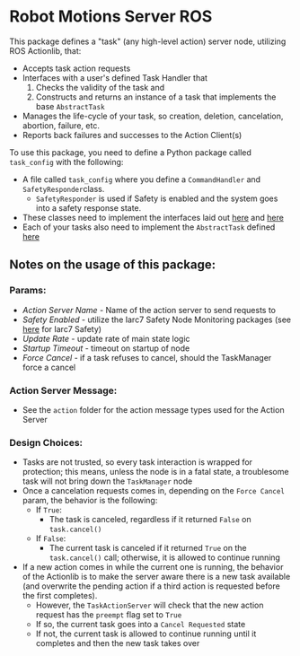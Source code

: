 # Robot Motions Server ROS
This package defines a "task" (any high-level action) server node, utilizing ROS Actionlib, that: 
- Accepts task action requests
- Interfaces with a user's defined Task Handler that
    1. Checks the validity of the task and 
    2. Constructs and returns an instance of a task that implements the base `AbstractTask` 
- Manages the life-cycle of your task, so creation, deletion, cancelation, abortion, failure, etc. 
- Reports back failures and successes to the Action Client(s)

To use this package, you need to define a Python package called `task_config` with the following: 
- A file called `task_config` where you define a `CommandHandler` and `SafetyResponder`class. 
    - `SafetyResponder` is used if Safety is enabled and the system goes into a safety response state. 
- These classes need to implement the interfaces laid out [here](https://github.com/asaba96/robot_motions_server_ros/blob/master/src/motions_server/abstract_command_handler.py) and [here](https://github.com/asaba96/robot_motions_server_ros/blob/master/src/motions_server/abstract_safety_responder.py)
- Each of your tasks also need to implement the `AbstractTask` defined [here](https://github.com/asaba96/robot_motions_server_ros/blob/master/src/motions_server/abstract_task.py)


## Notes on the usage of this package: ##

### Params: ###
- *Action Server Name* - Name of the action server to send requests to
- *Safety Enabled* - utilize the Iarc7 Safety Node Monitoring packages (see [here](https://github.com/Pitt-RAS/iarc7_safety) for Iarc7 Safety)
- *Update Rate* - update rate of main state logic
- *Startup Timeout* - timeout on startup of node
- *Force Cancel* - if a task refuses to cancel, should the TaskManager force a cancel

### Action Server Message: ###
- See the `action` folder for the action message types used for the Action Server

### Design Choices: ###
- Tasks are not trusted, so every task interaction is wrapped for protection; this means, unless the node is in a fatal state, a troublesome task will not bring down the `TaskManager` node
- Once a cancelation requests comes in, depending on the `Force Cancel` param, the behavior is the following: 
    - If `True`: 
        - The task is canceled, regardless if it returned `False` on `task.cancel()`
    - If `False`: 
        - The current task is canceled if it returned `True` on the `task.cancel()` call; otherwise, it is allowed to continue running
- If a new action comes in while the current one is running, the behavior of the Actionlib is to make the server aware there is a new task available (and overwrite the pending action if a third action is requested before the first completes). 
    - However, the `TaskActionServer` will check that the new action request has the `preempt` flag set to `True`
    - If so, the current task goes into a `Cancel Requested` state
    - If not, the current task is allowed to continue running until it completes and then the new task takes over
    
